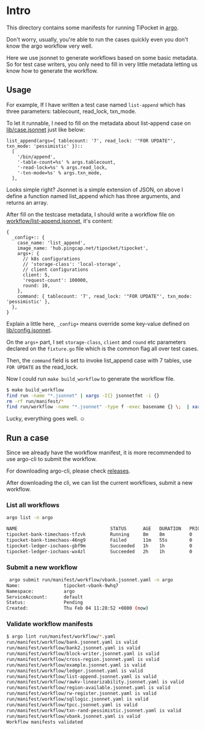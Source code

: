 # Intro

This directory contains some manifests for running TiPocket in [argo](https://github.com/argoproj/argo).

Don't worry, usually, you're able to run the cases quickly even you don't know the argo workflow very well.

Here we use jsonnet to generate workflows based on some basic metadata. So for test case writers, you only need to fill in very little metadata letting us know how to generate the workflow.

## Usage

For example, If I have written a test case named `list-append` which has three parameters: tablecount, read_lock, txn_mode.

To let it runnable, I need to fill on the metadata about list-append case on [lib/case.jsonnet](./lib/case.jsonnet) just like below:

```jsonnet
list_append(args={ tablecount: '7', read_lock: '"FOR UPDATE"', txn_mode: 'pessimistic' })::
  [
    '/bin/append',
    '-table-count=%s' % args.tablecount,
    '-read-lock=%s' % args.read_lock,
    '-txn-mode=%s' % args.txn_mode,
  ],
```

Looks simple right? Jsonnet is a simple extension of JSON, on above I define a function named list_append which has three arguments, and returns an array.

After fill on the testcase metadata, I should write a workflow file on [workflow/list-append.jsonnet](./workflow/list-append.jsonnet), it's content:

```jsonnet
{
  _config+:: {
    case_name: 'list_append',
    image_name: 'hub.pingcap.net/tipocket/tipocket',
    args+: {
      // k8s configurations
      // 'storage-class': 'local-storage',
      // client configurations
      client: 5,
      'request-count': 100000,
      round: 10,
    },
    command: { tablecount: '7', read_lock: '"FOR UPDATE"', txn_mode: 'pessimistic' },
  },
}
```

Explain a little here, `_config+` means override some key-value defined on [lib/config.jsonnet](./lib/config.jsonnet).

On the `args+` part, I set `storage-class`, `client` and `round` etc parameters declared on the `fixture.go` file which is the common flag all over test cases.

Then, the `command` field is set to invoke list_append case with 7 tables, use `FOR UPDATE` as the read_lock.

Now I could run `make build_workflow` to generate the workflow file.

```bash
$ make build_workflow
find run -name "*.jsonnet" | xargs -I{} jsonnetfmt -i {}
rm -rf run/manifest/*
find run/workflow -name "*.jsonnet" -type f -exec basename {} \;  | xargs -I% sh -c 'jsonnet run/workflow/% -J run/lib | yq eval -P - > run/manifest/%.yaml'
```

Lucky, everything goes well. ☺

## Run a case

Since we already have the workflow manifest, it is more recommended to use argo-cli to submit the workflow.

For downloading argo-cli, please check [releases](https://github.com/argoproj/argo/releases).

After downloading the cli, we can list the current workflows, submit a new workflow.

### List all workflows

``` bash
argo list -n argo

NAME                                  STATUS      AGE   DURATION   PRIORITY
tipocket-bank-timechaos-tfzvk         Running     8m    8m         0
tipocket-bank-timechaos-46ng9         Failed      11m   55s        0
tipocket-ledger-iochaos-gbf9m         Succeeded   1h    1h         0
tipocket-ledger-iochaos-wx4zl         Succeeded   2h    1h         0
```

### Submit a new workflow

```bash
 argo submit run/manifest/workflow/vbank.jsonnet.yaml -n argo
Name:                tipocket-vbank-9whq7
Namespace:           argo
ServiceAccount:      default
Status:              Pending
Created:             Thu Feb 04 11:28:52 +0800 (now)
```

### Validate workflow manifests

```bash
$ argo lint run/manifest/workflow/*.yaml
run/manifest/workflow/bank.jsonnet.yaml is valid
run/manifest/workflow/bank2.jsonnet.yaml is valid
run/manifest/workflow/block-writer.jsonnet.yaml is valid
run/manifest/workflow/cross-region.jsonnet.yaml is valid
run/manifest/workflow/example.jsonnet.yaml is valid
run/manifest/workflow/ledger.jsonnet.yaml is valid
run/manifest/workflow/list-append.jsonnet.yaml is valid
run/manifest/workflow/rawkv-linearizability.jsonnet.yaml is valid
run/manifest/workflow/region-available.jsonnet.yaml is valid
run/manifest/workflow/rw-register.jsonnet.yaml is valid
run/manifest/workflow/sqllogic.jsonnet.yaml is valid
run/manifest/workflow/tpcc.jsonnet.yaml is valid
run/manifest/workflow/txn-rand-pessimistic.jsonnet.yaml is valid
run/manifest/workflow/vbank.jsonnet.yaml is valid
Workflow manifests validated
```

